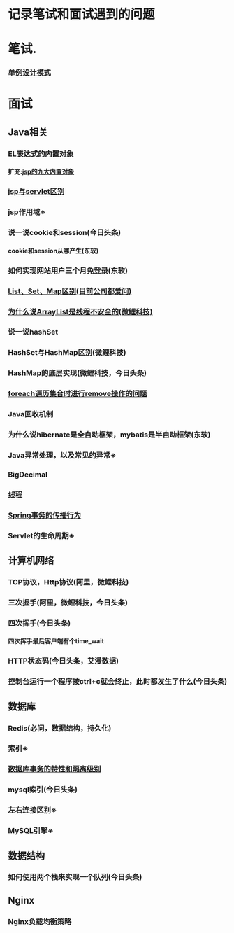 # 记录笔试和面试遇到的问题
# 笔试.
### [单例设计模式](http://wangwren.com/2019/06/%E5%8D%95%E4%BE%8B%E8%AE%BE%E8%AE%A1%E6%A8%A1%E5%BC%8F/)
# 面试
## Java相关
### [EL表达式的内置对象](https://github.com/wangwren/Written-test-Interview/blob/master/EL%E8%A1%A8%E8%BE%BE%E5%BC%8F%E5%86%85%E7%BD%AE%E5%AF%B9%E8%B1%A1.md)
#### 扩充:[jsp的九大内置对象](https://github.com/wangwren/Written-test-Interview/blob/master/JSP%E4%B9%9D%E5%A4%A7%E5%86%85%E7%BD%AE%E5%AF%B9%E8%B1%A1%E5%8F%8A%E5%9B%9B%E4%B8%AA%E4%BD%9C%E7%94%A8%E5%9F%9F.md)
### [jsp与servlet区别](https://github.com/wangwren/Written-test-Interview/blob/master/JSP%E4%B8%8EServlet%E5%8C%BA%E5%88%AB.md)

### jsp作用域※

### 说一说cookie和session(今日头条)
#### cookie和session从哪产生(东软)
### 如何实现网站用户三个月免登录(东软)
### [List、Set、Map区别(目前公司都爱问)](https://github.com/wangwren/Written-test-Interview/blob/master/List%E3%80%81Set%E3%80%81Map%E5%8C%BA%E5%88%AB.md)

### [为什么说ArrayList是线程不安全的(微鲤科技)](https://github.com/wangwren/Written-test-Interview/blob/master/%E4%B8%BA%E4%BB%80%E4%B9%88%E8%AF%B4ArrayList%E6%98%AF%E7%BA%BF%E7%A8%8B%E4%B8%8D%E5%AE%89%E5%85%A8%E7%9A%84.md)
### 说一说hashSet
### HashSet与HashMap区别(微鲤科技)
### HashMap的底层实现(微鲤科技，今日头条)

### [foreach遍历集合时进行remove操作的问题](http://wangwren.com/2019/02/foreach%E9%81%8D%E5%8E%86%E9%9B%86%E5%90%88%E6%97%B6%E8%BF%9B%E8%A1%8Cremove%E6%93%8D%E4%BD%9C%E7%9A%84%E9%97%AE%E9%A2%98/)

### Java回收机制
### 为什么说hibernate是全自动框架，mybatis是半自动框架(东软)
### Java异常处理，以及常见的异常※

### BigDecimal

### [线程](https://github.com/wangwren/JUC)

### [Spring事务的传播行为](http://wangwren.com/2019/02/Spring%E4%BA%8B%E5%8A%A1%E7%9A%84%E4%BC%A0%E6%92%AD%E8%A1%8C%E4%B8%BA/#more)

###  Servlet的生命周期※

## 计算机网络
### TCP协议，Http协议(阿里，微鲤科技)
### 三次握手(阿里，微鲤科技，今日头条)
### 四次挥手(今日头条)
#### 四次挥手最后客户端有个time_wait
### HTTP状态码(今日头条，艾漫数据)

### 控制台运行一个程序按ctrl+c就会终止，此时都发生了什么(今日头条)
## 数据库
### Redis(必问，数据结构，持久化)
### 索引※

### [数据库事务的特性和隔离级别](http://wangwren.com/2019/02/%E6%95%B0%E6%8D%AE%E5%BA%93%E4%BA%8B%E5%8A%A1%E7%9A%84%E7%89%B9%E6%80%A7%E4%BB%A5%E5%8F%8A%E9%9A%94%E7%A6%BB%E7%BA%A7%E5%88%AB/)

### mysql索引(今日头条)

### 左右连接区别※

### MySQL引擎※

## 数据结构
### 如何使用两个栈来实现一个队列(今日头条)

## Nginx
### Nginx负载均衡策略